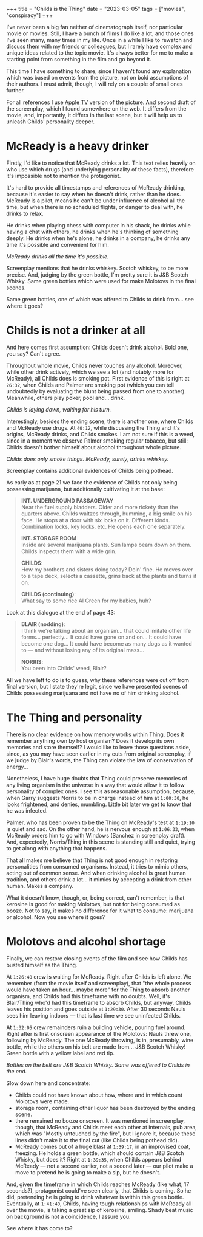 +++
title = "Childs is the Thing"
date = "2023-03-05"
tags = ["movies", "conspiracy"]
+++

I've never been a big fan neither of cinematograph itself, nor particular movie or movies. Still, I have a bunch of films I do like a lot, and those ones I've seen many, many times in my life. Once in a while I like to rewatch and discuss them with my friends or colleagues, but I rarely have complex and unique ideas related to the topic movie. It's always better for me to make a starting point from something in the film and go beyond it.

This time I have something to share, since I haven't found any explanation which was based on events from the picture, not on bold assumptions of their authors. I must admit, though, I will rely on a couple of small ones further.

For all references I use [Apple TV](https://tv.apple.com/us/movie/the-thing/umc.cmc.70lpgfopfk3gr1pg7uux69znx) version of the picture. And second draft of the screenplay, which I found somewhere on the web. It differs from the movie, and, importantly, it differs in the last scene, but it will help us to unleash Childs' personality deeper.

# McReady is a heavy drinker

Firstly, I'd like to notice that McReady drinks a lot. This text relies heavily on who use which drugs (and underlying personality of these facts), therefore it's impossible not to mention the protagonist.

It's hard to provide all timestamps and references of McReady drinking, because it's easier to say when he doesn't drink, rather than he does. McReady is a pilot, means he can't be under influence of alcohol all the time, but when there is no scheduled flights, or danger to deal with, he drinks to relax.

He drinks when playing chess with computer in his shack, he drinks while having a chat with others, he drinks when he's thinking of something deeply. He drinks when he's alone, he drinks in a company, he drinks any time it's possible and convenient for him.

*McReady drinks all the time it's possible.*

Screenplay mentions that he drinks whiskey. Scotch whiskey, to be more precise. And, judging by the green bottle, I'm pretty sure it is J&B Scotch Whisky. Same green bottles which were used for make Molotovs in the final scenes.

Same green bottles, one of which was offered to Childs to drink from... see where it goes?

# Childs is not a drinker at all

And here comes first assumption: Childs doesn't drink alcohol. Bold one, you say? Can't agree.

Throughout whole movie, Childs never touches any alcohol. Moreover, while other drink actively, which we see a lot (and notably more for McReady), all Childs does is smoking pot. First evidence of this is right at `26:32`, when Childs and Palmer are smoking pot (which you can tell undoubtedly by evaluating the blunt being passed from one to another). Meanwhile, others play poker, pool and... drink.

*Childs is laying down, waiting for his turn.*

Interestingly, besides the ending scene, there is another one, where Childs and McReady use drugs. At `40:12`, while discussing the Thing and it's origins, McReady drinks, and Childs smokes. I am not sure if this is a weed, since in a moment we observe Palmer smoking regular tobacco, but still: Childs doesn't bother himself about alcohol throughout whole picture.

*Childs does only smoke things. McReady, surely, drinks whiskey.*

Screenplay contains additional evidences of Childs being pothead.

As early as at page 21 we face the evidence of Childs not only being possessing marijuana, but additionally cultivating it at the base:

> **INT. UNDERGROUND PASSAGEWAY**  
> Near the fuel supply bladders. Older and more rickety than the quarters above. Childs waltzes through, humming, a big smile on his face. He stops at a door with six locks on it. Different kinds. Combination locks, key locks, etc. He opens each one separately.  
>   
> **INT. STORAGE ROOM**  
> Inside are several marijuana plants. Sun lamps beam down on them. Childs inspects them with a wide grin.  
>   
> **CHILDS**:  
> How my brothers and sisters doing today? Doin' fine. He moves over to a tape deck, selects a cassette, grins back at the plants and turns it on.  
>   
> **CHILDS (continuing)**:  
> What say to some rice Al Green for my babies, huh?

Look at this dialogue at the end of page 43:

> **BLAIR (nodding)**:  
> I think we're talking about an organism... that could imitate other life forms... perfectly... It could have gone on and on... It could have become one dog... It could have become as many dogs as it wanted to — and without losing any of its original mass...  
>   
> **NORRIS**:  
> You been into Childs' weed, Blair?

All we have left to do is to guess, why these references were cut off from final version, but I state they're legit, since we have presented scenes of Childs possessing marijuana and not have no of him drinking alcohol.

# The Thing and personality

There is no clear evidence on how memory works within Thing. Does it remember anything own by host organism? Does it develop its own memories and store themself? I would like to leave those questions aside, since, as you may have seen earlier in my cuts from original screenplay, if we judge by Blair's words, the Thing can violate the law of conservation of energy...

Nonetheless, I have huge doubts that Thing could preserve memories of any living organism in the universe in a way that would allow it to follow personality of complex ones. I see this as reasonable assumption, because, when Garry suggests Norris to be in charge instead of him at `1:00:30`, he looks frightened, and denies, mumbling. Little bit later we get to know that he was infected.

Palmer, who has been proven to be the Thing on McReady's test at `1:19:10` is quiet and sad. On the other hand, he is nervous enough at `1:06:33`, when McReady orders him to go with Windows (Sanchez in screenplay draft). And, expectedly, Norris/Thing in this scene is standing still and quiet, trying to get along with anything that happens.

That all makes me believe that Thing is not good enough in restoring personalities from consumed organisms. Instead, it tries to mimic others, acting out of common sense. And when drinking alcohol is great human tradition, and others drink a lot... it mimics by accepting a drink from other human. Makes a company.

What it doesn't know, though, or, being correct, can't remember, is that kerosine is good for making Molotovs, but not for being consumed as booze. Not to say, it makes no difference for it what to consume: marijuana or alcohol. Now you see where it goes?

# Molotovs and alcohol shortage

Finally, we can restore closing events of the film and see how Childs has busted himself as the Thing.

At `1:26:40` crew is waiting for McReady. Right after Childs is left alone. We remember (from the movie itself and screenplay), that "the whole process would have taken an hour... maybe more" for the Thing to absorb another organism, and Childs had this timeframe with no doubts. Well, it's Blair/Thing who'd had this timeframe to absorb Childs, but anyway. Childs leaves his position and goes outside at `1:29:30`. After 30 seconds Nauls sees him leaving indoors — that is last time we see uninfected Childs.

At `1:32:05` crew remainders ruin a building vehicle, pouring fuel around. Right after is first onscreen appearance of the Molotovs: Nauls threw one, following by McReady. The one McReady throwing, is in, presumably, wine bottle, while the others on his belt are made from... J&B Scotch Whisky! Green bottle with a yellow label and red tip.


*Bottles on the belt are J&B Scotch Whisky. Same was offered to Childs in the end.*

Slow down here and concentrate:
- Childs could not have known about how, where and in which count Molotovs were made.
- storage room, containing other liquor has been destroyed by the ending scene.
- there remained no booze onscreen. It was mentioned in screenplay, though, that McReady and Childs meet each other at internals, pub area, which was "Mostly untouched by the fire", but I ignore it, because these lines didn't make it to the final cut (like Childs being pothead did).
- McReady comes out of a huge blast at `1:39:17`, in an improvised coat, freezing. He holds a green bottle, which should contain J&B Scotch Whisky, but does it? Right at `1:39:35`, when Childs appears behind McReady — not a second earlier, not a second later — our pilot make a move to pretend he is going to make a sip, but he doesn't.

And, given the timeframe in which Childs reaches McReady (like what, 17 seconds?), protagonist could've seen clearly, that Childs is coming. So he did, pretending he is going to drink whatever is within this green bottle. Eventually, at `1:41:40`, Childs, having tough relationships with McReady all over the movie, is taking a great sip of kerosine, smiling. Shady beat music on background is not a coincidence, I assure you.

See where it has come to?